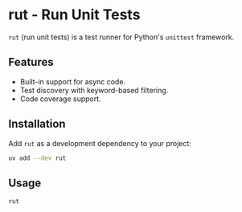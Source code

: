 # rut - Run Unit Tests

`rut` (run unit tests) is a test runner for Python's `unittest` framework.

## Features

- Built-in support for async code.
- Test discovery with keyword-based filtering.
- Code coverage support.

## Installation

Add `rut` as a development dependency to your project:

```bash
uv add --dev rut
```

## Usage

```bash
rut
```
